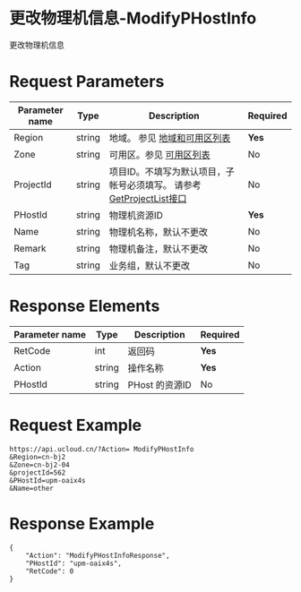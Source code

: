 # 更改物理机信息-ModifyPHostInfo

更改物理机信息

# Request Parameters
|Parameter name|Type|Description|Required|
|---|---|---|---|
|Region|string|地域。 参见 [地域和可用区列表](api/summary/regionlist)|**Yes**|
|Zone|string|可用区。参见 [可用区列表](api/summary/regionlist)|No|
|ProjectId|string|项目ID。不填写为默认项目，子帐号必须填写。 请参考[GetProjectList接口](api/summary/get_project_list)|No|
|PHostId|string|物理机资源ID|**Yes**|
|Name|string|物理机名称，默认不更改|No|
|Remark|string|物理机备注，默认不更改|No|
|Tag|string|业务组，默认不更改|No|

# Response Elements
|Parameter name|Type|Description|Required|
|---|---|---|---|
|RetCode|int|返回码|**Yes**|
|Action|string|操作名称|**Yes**|
|PHostId|string|PHost 的资源ID|No|

# Request Example
```
https://api.ucloud.cn/?Action= ModifyPHostInfo
&Region=cn-bj2
&Zone=cn-bj2-04
&projectId=562
&PHostId=upm-oaix4s
&Name=other
```

# Response Example
```
{
    "Action": "ModifyPHostInfoResponse", 
    "PHostId": "upm-oaix4s", 
    "RetCode": 0
}
```

